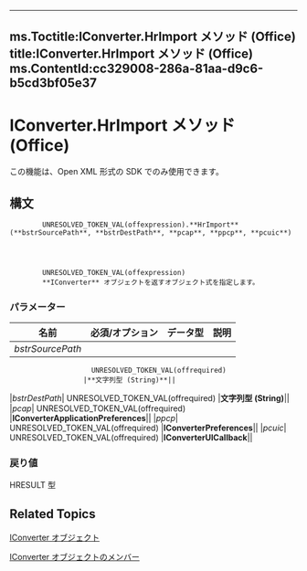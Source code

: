 

---
ms.Toctitle:IConverter.HrImport メソッド (Office)
title:IConverter.HrImport メソッド (Office)
ms.ContentId:cc329008-286a-81aa-d9c6-b5cd3bf05e37
---
# IConverter.HrImport メソッド (Office)




この機能は、Open XML 形式の SDK でのみ使用できます。

## 構文

            UNRESOLVED_TOKEN_VAL(offexpression).**HrImport**(**bstrSourcePath**, **bstrDestPath**, **pcap**, **ppcp**, **pcuic**)




            UNRESOLVED_TOKEN_VAL(offexpression)
            **IConverter** オブジェクトを返すオブジェクト式を指定します。

### パラメーター

|**名前**|**必須/オプション**|**データ型**|**説明**|
|---|---|---|---|
|*bstrSourcePath*|
                        UNRESOLVED_TOKEN_VAL(offrequired)
                      |**文字列型 (String)**||
|*bstrDestPath*|
                        UNRESOLVED_TOKEN_VAL(offrequired)
                      |**文字列型 (String)**||
|*pcap*|
                        UNRESOLVED_TOKEN_VAL(offrequired)
                      |**IConverterApplicationPreferences**||
|*ppcp*|
                        UNRESOLVED_TOKEN_VAL(offrequired)
                      |**IConverterPreferences**||
|*pcuic*|
                        UNRESOLVED_TOKEN_VAL(offrequired)
                      |**IConverterUICallback**||



### 戻り値
HRESULT 型





## Related Topics

[IConverter オブジェクト](3f6180eb-c007-f915-6223-b93f485e09ef.md)

[IConverter オブジェクトのメンバー](c8396dba-f980-18a2-0b17-29164446dc5b.md)





